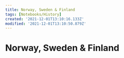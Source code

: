 ```yaml
---
title: Norway, Sweden & Finland
tags: [Notebooks/History]
created: '2021-12-01T13:10:16.133Z'
modified: '2021-12-01T13:10:50.879Z'
---
```


# Norway, Sweden & Finland

